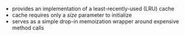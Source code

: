- provides an implementation of a least-recently-used (LRU) cache
- cache requires only a _size_ parameter to initialize
- serves as a simple drop-in memoization wrapper around expensive method calls